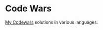# Code Wars
[My Codewars](https://www.codewars.com/users/rottenfishbone) solutions in various languages.
